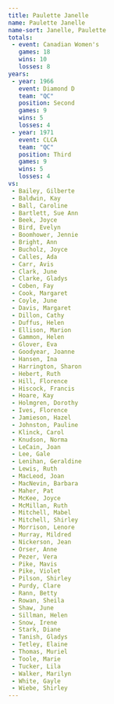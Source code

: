 ```yaml
---
title: Paulette Janelle
name: Paulette Janelle
name-sort: Janelle, Paulette
totals:
 - event: Canadian Women's
   games: 18
   wins: 10
   losses: 8
years:
 - year: 1966
   event: Diamond D
   team: "QC"
   position: Second
   games: 9
   wins: 5
   losses: 4
 - year: 1971
   event: CLCA
   team: "QC"
   position: Third
   games: 9
   wins: 5
   losses: 4
vs:
 - Bailey, Gilberte
 - Baldwin, Kay
 - Ball, Caroline
 - Bartlett, Sue Ann
 - Beek, Joyce
 - Bird, Evelyn
 - Boomhower, Jennie
 - Bright, Ann
 - Bucholz, Joyce
 - Calles, Ada
 - Carr, Avis
 - Clark, June
 - Clarke, Gladys
 - Coben, Fay
 - Cook, Margaret
 - Coyle, June
 - Davis, Margaret
 - Dillon, Cathy
 - Duffus, Helen
 - Ellison, Marion
 - Gammon, Helen
 - Glover, Eva
 - Goodyear, Joanne
 - Hansen, Ina
 - Harrington, Sharon
 - Hebert, Ruth
 - Hill, Florence
 - Hiscock, Francis
 - Hoare, Kay
 - Holmgren, Dorothy
 - Ives, Florence
 - Jamieson, Hazel
 - Johnston, Pauline
 - Klinck, Carol
 - Knudson, Norma
 - LeCain, Joan
 - Lee, Gale
 - Lenihan, Geraldine
 - Lewis, Ruth
 - MacLeod, Joan
 - MacNevin, Barbara
 - Maher, Pat
 - McKee, Joyce
 - McMillan, Ruth
 - Mitchell, Mabel
 - Mitchell, Shirley
 - Morrison, Lenore
 - Murray, Mildred
 - Nickerson, Jean
 - Orser, Anne
 - Pezer, Vera
 - Pike, Mavis
 - Pike, Violet
 - Pilson, Shirley
 - Purdy, Clare
 - Rann, Betty
 - Rowan, Sheila
 - Shaw, June
 - Sillman, Helen
 - Snow, Irene
 - Stark, Diane
 - Tanish, Gladys
 - Tetley, Elaine
 - Thomas, Muriel
 - Toole, Marie
 - Tucker, Lila
 - Walker, Marilyn
 - White, Gayle
 - Wiebe, Shirley
---
```

